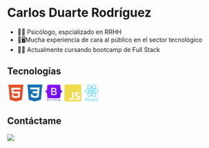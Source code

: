 # Carlos Duarte Rodríguez

- 👨‍🎓 Psicólogo, espcializado en RRHH
- 📲🖥Mucha experiencia de cara al público en el sector tecnológico
- 👨‍💻 Actualmente cursando bootcamp de Full Stack



## Tecnologías
<div>
  <img src="https://github.com/devicons/devicon/blob/master/icons/html5/html5-plain.svg" title="HTML5" width="40" height="40">
  <img src="https://github.com/devicons/devicon/blob/master/icons/css3/css3-plain.svg" width="40" height="40">
  <img src="https://github.com/devicons/devicon/blob/master/icons/bootstrap/bootstrap-original-wordmark.svg" width="40" height="40">
  <img src="https://github.com/devicons/devicon/blob/master/icons/javascript/javascript-plain.svg" width="40" height="40">
  <img src="https://github.com/devicons/devicon/blob/master/icons/react/react-original-wordmark.svg" width="40" height="40">
 </div>

## Contáctame

<div>
  <a href="https://www.linkedin.com/in/carlos-duarte-rodr%C3%ADguez-bb2678174/">
<img src="https://img.shields.io/badge/LinkedIn-0077B5?style=for-the-badge&logo=linkedin&logoColor=white">
  </a>
</div>
